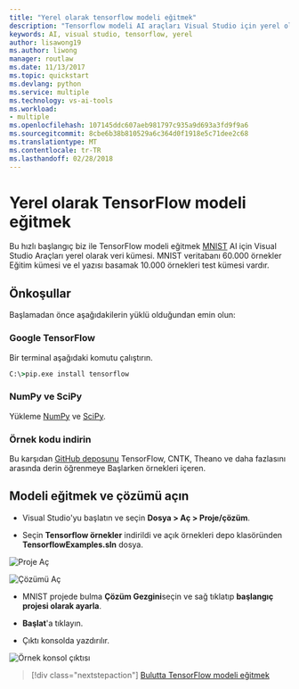 ```yaml
---
title: "Yerel olarak tensorflow modeli eğitmek"
description: "Tensorflow modeli AI araçları Visual Studio için yerel olarak çalıştırın."
keywords: AI, visual studio, tensorflow, yerel
author: lisawong19
ms.author: liwong
manager: routlaw
ms.date: 11/13/2017
ms.topic: quickstart
ms.devlang: python
ms.service: multiple
ms.technology: vs-ai-tools
ms.workload:
- multiple
ms.openlocfilehash: 107145ddc607aeb981797c935a9d693a3fd9f9a6
ms.sourcegitcommit: 8cbe6b38b810529a6c364d0f1918e5c71dee2c68
ms.translationtype: MT
ms.contentlocale: tr-TR
ms.lasthandoff: 02/28/2018
---
```

# <a name="train-a-tensorflow-model-locally"></a>Yerel olarak TensorFlow modeli eğitmek

Bu hızlı başlangıç biz ile TensorFlow modeli eğitmek [MNIST](http://yann.lecun.com/exdb/mnist/) AI için Visual Studio Araçları yerel olarak veri kümesi.
MNIST veritabanı 60.000 örnekler Eğitim kümesi ve el yazısı basamak 10.000 örnekleri test kümesi vardır.

## <a name="prerequisites"></a>Önkoşullar

Başlamadan önce aşağıdakilerin yüklü olduğundan emin olun:

### <a name="google-tensorflow"></a>Google TensorFlow

Bir terminal aşağıdaki komutu çalıştırın.
```cmd
C:\>pip.exe install tensorflow
```

### <a name="numpy-and-scipy"></a>NumPy ve SciPy
Yükleme [NumPy](https://www.lfd.uci.edu/~gohlke/pythonlibs/#numpy) ve [SciPy](https://www.lfd.uci.edu/~gohlke/pythonlibs/#scipy).

### <a name="download-sample-code"></a>Örnek kodu indirin
Bu karşıdan [GitHub deposunu](https://github.com/Microsoft/samples-for-ai) TensorFlow, CNTK, Theano ve daha fazlasını arasında derin öğrenmeye Başlarken örnekleri içeren.

## <a name="open-solution-and-train-model"></a>Modeli eğitmek ve çözümü açın

- Visual Studio'yu başlatın ve seçin **Dosya > Aç > Proje/çözüm**.

- Seçin **Tensorflow örnekler** indirildi ve açık örnekleri depo klasöründen **TensorflowExamples.sln** dosya.

![Proje Aç](media\tensorflow-local\open-project.png)

![Çözümü Aç](media\tensorflow-local\open-solution.png)

- MNIST projede bulma **Çözüm Gezgini**seçin ve sağ tıklatıp **başlangıç projesi olarak ayarla**.

- **Başlat**'a tıklayın.

- Çıktı konsolda yazdırılır.

![Örnek konsol çıktısı](media\tensorflow-local\console-output.png)

> [!div class="nextstepaction"]
> [Bulutta TensorFlow modeli eğitmek](tensorflow-vm.md)